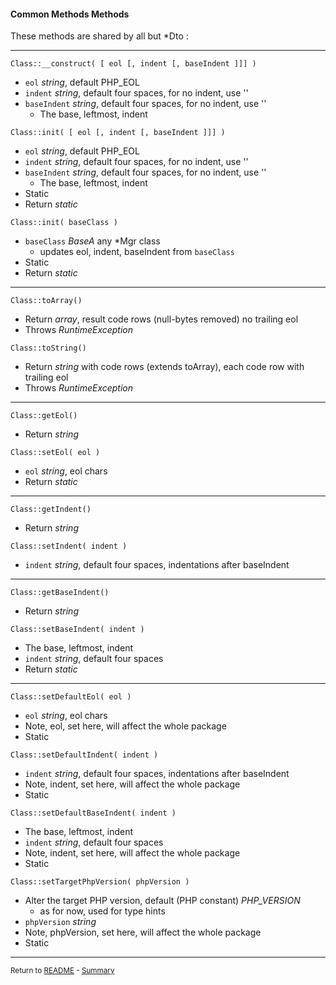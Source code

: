 [comment]: # (This file is part of PcGen, PHP Code Generation support package. Copyright 2020 Kjell-Inge Gustafsson, kigkonsult, All rights reserved, licence GPL 3.0)

#### Common Methods Methods

These methods are shared by all but *Dto :

---

```Class::__construct( [ eol [, indent [, baseIndent ]]] )```
* ```eol```     _string_, default PHP_EOL
* ```indent```  _string_, default four spaces, for no indent, use '' 
* ```baseIndent```  _string_, default four spaces, for no indent, use '' 
  * The base, leftmost, indent

```Class::init( [ eol [, indent [, baseIndent ]]] )```
* ```eol```     _string_, default PHP_EOL
* ```indent```  _string_, default four spaces, for no indent, use ''
* ```baseIndent```  _string_, default four spaces, for no indent, use '' 
  * The base, leftmost, indent
* Static
* Return _static_

```Class::init( baseClass )```
* ```baseClass``` _BaseA_ any *Mgr class
  * updates eol, indent, baseIndent from ```baseClass```
* Static
* Return _static_
---

```Class::toArray()```
* Return _array_, result code rows (null-bytes removed) no trailing eol
* Throws _RuntimeException_

```Class::toString()```
* Return _string_ with code rows (extends toArray), each code row with trailing eol
* Throws _RuntimeException_
---

```Class::getEol()```
* Return _string_

```Class::setEol( eol )```
* ```eol``` _string_, eol chars
* Return _static_
---

```Class::getIndent()```
* Return _string_

```Class::setIndent( indent )```
* ```indent``` _string_, default four spaces, indentations after baseIndent
---

```Class::getBaseIndent()```
* Return _string_

```Class::setBaseIndent( indent )```
* The base, leftmost, indent
* ```indent``` _string_, default four spaces
* Return _static_
---

```Class::setDefaultEol( eol )```
* ```eol``` _string_, eol chars
* Note, eol, set here, will affect the whole package
* Static

```Class::setDefaultIndent( indent )```
* ```indent``` _string_, default four spaces, indentations after baseIndent
* Note, indent, set here, will affect the whole package
* Static

```Class::setDefaultBaseIndent( indent )```
* The base, leftmost, indent
* ```indent``` _string_, default four spaces
* Note, indent, set here, will affect the whole package
* Static

```Class::setTargetPhpVersion( phpVersion )```
* Alter the target PHP version, default (PHP constant) _PHP_VERSION_
  * as for now, used for type hints
* ```phpVersion``` _string_
* Note, phpVersion, set here, will affect the whole package
* Static
---

<small>Return to [README] - [Summary]</small>

[README]:../README.md
[Summary]:Summary.md
